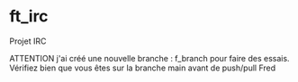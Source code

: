# ft_irc
Projet IRC

ATTENTION j'ai créé une nouvelle branche : f_branch pour faire des essais.
Vérifiez bien que vous êtes sur la branche main avant de push/pull
Fred
